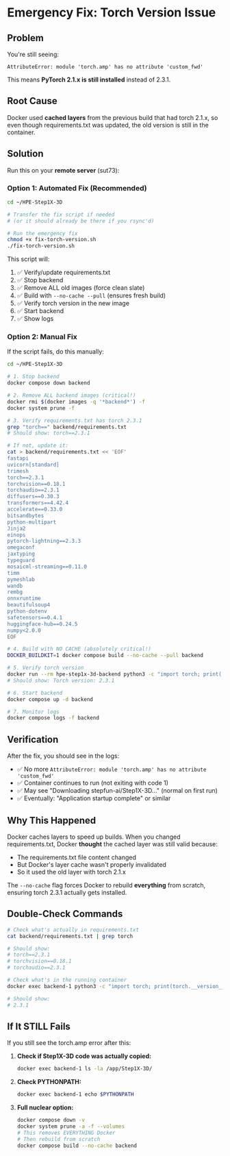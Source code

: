 # Emergency Fix: Torch Version Issue

## Problem

You're still seeing:
```
AttributeError: module 'torch.amp' has no attribute 'custom_fwd'
```

This means **PyTorch 2.1.x is still installed** instead of 2.3.1.

## Root Cause

Docker used **cached layers** from the previous build that had torch 2.1.x, so even though requirements.txt was updated, the old version is still in the container.

## Solution

Run this on your **remote server** (sut73):

### Option 1: Automated Fix (Recommended)

```bash
cd ~/HPE-Step1X-3D

# Transfer the fix script if needed
# (or it should already be there if you rsync'd)

# Run the emergency fix
chmod +x fix-torch-version.sh
./fix-torch-version.sh
```

This script will:
1. ✅ Verify/update requirements.txt
2. ✅ Stop backend
3. ✅ Remove ALL old images (force clean slate)
4. ✅ Build with `--no-cache --pull` (ensures fresh build)
5. ✅ Verify torch version in the new image
6. ✅ Start backend
7. ✅ Show logs

### Option 2: Manual Fix

If the script fails, do this manually:

```bash
cd ~/HPE-Step1X-3D

# 1. Stop backend
docker compose down backend

# 2. Remove ALL backend images (critical!)
docker rmi $(docker images -q '*backend*') -f
docker system prune -f

# 3. Verify requirements.txt has torch 2.3.1
grep "torch==" backend/requirements.txt
# Should show: torch==2.3.1

# If not, update it:
cat > backend/requirements.txt << 'EOF'
fastapi
uvicorn[standard]
trimesh
torch==2.3.1
torchvision==0.18.1
torchaudio==2.3.1
diffusers==0.30.3
transformers==4.42.4
accelerate==0.33.0
bitsandbytes
python-multipart
Jinja2
einops
pytorch-lightning==2.3.3
omegaconf
jaxtyping
typeguard
mosaicml-streaming==0.11.0
timm
pymeshlab
wandb
rembg
onnxruntime
beautifulsoup4
python-dotenv
safetensors==0.4.1
huggingface-hub==0.24.5
numpy<2.0.0
EOF

# 4. Build with NO CACHE (absolutely critical!)
DOCKER_BUILDKIT=1 docker compose build --no-cache --pull backend

# 5. Verify torch version
docker run --rm hpe-step1x-3d-backend python3 -c "import torch; print('Torch version:', torch.__version__)"
# Should show: Torch version: 2.3.1

# 6. Start backend
docker compose up -d backend

# 7. Monitor logs
docker compose logs -f backend
```

## Verification

After the fix, you should see in the logs:
- ✅ No more `AttributeError: module 'torch.amp' has no attribute 'custom_fwd'`
- ✅ Container continues to run (not exiting with code 1)
- ✅ May see "Downloading stepfun-ai/Step1X-3D..." (normal on first run)
- ✅ Eventually: "Application startup complete" or similar

## Why This Happened

Docker caches layers to speed up builds. When you changed requirements.txt, Docker **thought** the cached layer was still valid because:
- The requirements.txt file content changed
- But Docker's layer cache wasn't properly invalidated
- So it used the old layer with torch 2.1.x

The `--no-cache` flag forces Docker to rebuild **everything** from scratch, ensuring torch 2.3.1 actually gets installed.

## Double-Check Commands

```bash
# Check what's actually in requirements.txt
cat backend/requirements.txt | grep torch

# Should show:
# torch==2.3.1
# torchvision==0.18.1
# torchaudio==2.3.1

# Check what's in the running container
docker exec backend-1 python3 -c "import torch; print(torch.__version__)"

# Should show:
# 2.3.1
```

## If It STILL Fails

If you still see the torch.amp error after this:

1. **Check if Step1X-3D code was actually copied:**
   ```bash
   docker exec backend-1 ls -la /app/Step1X-3D/
   ```

2. **Check PYTHONPATH:**
   ```bash
   docker exec backend-1 echo $PYTHONPATH
   ```

3. **Full nuclear option:**
   ```bash
   docker compose down -v
   docker system prune -a -f --volumes
   # This removes EVERYTHING Docker
   # Then rebuild from scratch
   docker compose build --no-cache backend
   ```

